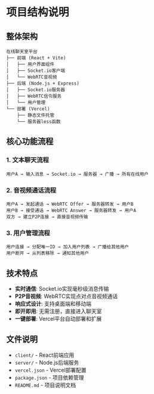 # 项目结构说明

## 整体架构

```
在线聊天室平台
├── 前端 (React + Vite)
│   ├── 用户界面组件
│   ├── Socket.io客户端
│   └── WebRTC音视频
├── 后端 (Node.js + Express)
│   ├── Socket.io服务器
│   ├── WebRTC信令服务
│   └── 用户管理
└── 部署 (Vercel)
    ├── 静态文件托管
    └── 服务器less函数
```

## 核心功能流程

### 1. 文本聊天流程
```
用户A → 输入消息 → Socket.io → 服务器 → 广播 → 所有在线用户
```

### 2. 音视频通话流程
```
用户A → 发起通话 → WebRTC Offer → 服务器转发 → 用户B
用户B → 接受通话 → WebRTC Answer → 服务器转发 → 用户A
双方 → 建立P2P连接 → 直接音视频传输
```

### 3. 用户管理流程
```
用户连接 → 分配唯一ID → 加入用户列表 → 广播给其他用户
用户断开 → 从列表移除 → 通知其他用户
```

## 技术特点

- **实时通信**: Socket.io实现毫秒级消息传输
- **P2P音视频**: WebRTC实现点对点音视频通话
- **响应式设计**: 支持桌面端和移动端
- **即开即用**: 无需注册，直接进入聊天室
- **一键部署**: Vercel平台自动部署和扩展

## 文件说明

- `client/` - React前端应用
- `server/` - Node.js后端服务
- `vercel.json` - Vercel部署配置
- `package.json` - 项目依赖管理
- `README.md` - 项目说明文档
